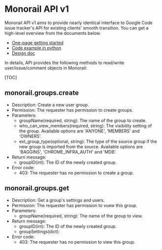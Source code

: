 # Monorail API v1

Monorail API v1 aims to provide nearly identical interface to Google Code issue tracker's API for existing clients' smooth transition. You can get a high-level overview from the documents below.

* [One-page getting started](https://docs.google.com/document/d/1Loz3NIqpTrKWLR5rV3tNGLl-7Rn9ZyrmG9MFOft35Pc)
* [Code example in python](query_issues.py)
* [Design doc](https://docs.google.com/document/d/1FcmDVP5PwlMHi3ozi98lgK1E-ZU7WWrLYN8g9KIwnbU)
  
  
  
In details, API provides the following methods to read/write user/issue/comment objects in Monorail:

[TOC]

## monorail.groups.create

* Description: Create a new user group.
* Permission: The requester has permission to create groups.
* Parameters:
  *   groupName(required, string): The name of the group to create.
  *   who_can_view_members(required, string): The visibility setting of the group. Available options are 'ANYONE', 'MEMBERS' and 'OWNERS'.
  *   ext_group_type(optional, string): The type of the source group if the new group is imported from the source. Available options are 'BAGGINS', 'CHROME_INFRA_AUTH' and 'MDB'.
* Return message:
  * groupID(int): The ID of the newly created group. 
* Error code:
  * 403: The requester has no permission to create a group.

## monorail.groups.get

* Description: Get a group's settings and users.
* Permission: The requester has permission to vuew this group.
* Parameters:
  - groupName(required, string): The name of the group to view.
* Return message:
  - groupID(int): The ID of the newly created group.
  - groupSettings(dict): 
* Error code:
  - 403: The requester has no permission to view this group.